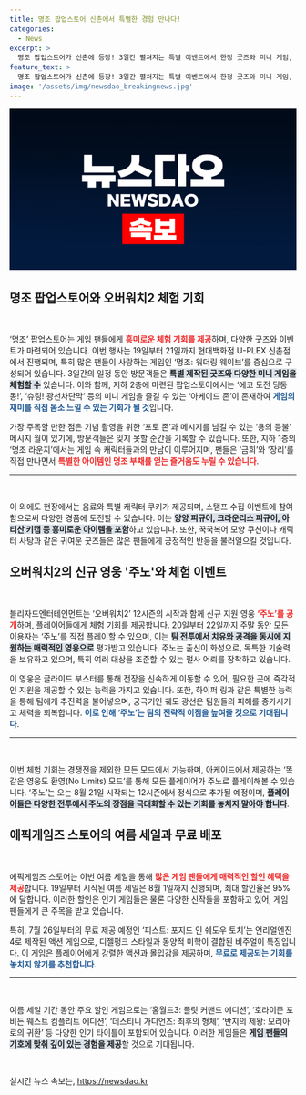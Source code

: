 ```yaml
---
title: 명조 팝업스토어 신촌에서 특별한 경험 만나다!
categories:
  - News
excerpt: >
  명조 팝업스토어가 신촌에 등장! 3일간 펼쳐지는 특별 이벤트에서 한정 굿즈와 미니 게임, 성대한 경품도 준비되어 있다. ‘오버워치2’의 신규 영웅 ‘주노’ 체험 기회와 에픽게임즈의 여름 세일까지, 놓칠 수 없는 여름 놀거리를 만나보세요!
feature_text: >
  명조 팝업스토어가 신촌에 등장! 3일간 펼쳐지는 특별 이벤트에서 한정 굿즈와 미니 게임, 성대한 경품도 준비되어 있다. ‘오버워치2’의 신규 영웅 ‘주노’ 체험 기회와 에픽게임즈의 여름 세일까지, 놓칠 수 없는 여름 놀거리를 만나보세요!
image: '/assets/img/newsdao_breakingnews.jpg'
---
```


<p><img src="/assets/img/newsdao_breakingnews.jpg" alt="implanttips 속보" /></p>

<h2 data-ke-size="size26">명조 팝업스토어와 오버워치2 체험 기회</h2>

<p data-ke-size="size16">&nbsp;</p>

<p>‘명조’ 팝업스토어는 게임 팬들에게 <b><span style="color: #ee2323;">흥미로운 체험 기회를 제공</span></b>하며, 다양한 굿즈와 이벤트가 마련되어 있습니다. 이번 행사는 19일부터 21일까지 현대백화점 U-PLEX 신촌점에서 진행되며, 특히 많은 팬들이 사랑하는 게임인 ‘명조: 워더링 웨이브’를 중심으로 구성되어 있습니다. 3일간의 일정 동안 방문객들은 <b><span style="background-color: #21538527;">특별 제작된 굿즈와 다양한 미니 게임을 체험할 수</span></b> 있습니다. 이와 함께, 지하 2층에 마련된 팝업스토어에서는 ‘에코 도전 딩동동!’, ‘슈팅! 광선차단막’ 등의 미니 게임을 즐길 수 있는 ‘아케이드 존’이 존재하여 <b><span style="color: #1a5490;">게임의 재미를 직접 몸소 느낄 수 있는 기회가 될 것</span></b>입니다.</p>

<p>가장 주목할 만한 점은 기념 촬영을 위한 ‘포토 존’과 메시지를 남길 수 있는 ‘용의 등불’ 메시지 월이 있기에, 방문객들은 잊지 못할 순간을 기록할 수 있습니다. 또한, 지하 1층의 ‘명조 라운지’에서는 게임 속 캐릭터들과의 만남이 이루어지며, 팬들은 ‘금희’와 ‘장리’를 직접 만나면서 <b><span style="color: #ee2323;">특별한 아이템인 명조 부채를 얻는 즐거움도 누릴 수 있습니다</span></b>. </p>

<hr>

<p data-ke-size="size16">&nbsp;</p>

<p>이 외에도 현장에서는 음료와 특별 캐릭터 쿠키가 제공되며, 스탬프 수집 이벤트에 참여함으로써 다양한 경품에 도전할 수 있습니다. 이는 <b><span style="background-color: #21538527;">양양 피규어, 크라운리스 피규어, 아티산 키캡 등 흥미로운 아이템을 포함</span></b>하고 있습니다. 또한, 꾹꾹복어 모양 쿠션이나 캐릭터 사탕과 같은 귀여운 굿즈들은 많은 팬들에게 긍정적인 반응을 불러일으킬 것입니다.</p>

<h2 data-ke-size="size26">오버워치2의 신규 영웅 '주노'와 체험 이벤트</h2>

<p data-ke-size="size16">&nbsp;</p>

<p>블리자드엔터테인먼트는 ‘오버워치2’ 12시즌의 시작과 함께 신규 지원 영웅 <b><span style="color: #ee2323;">‘주노’를 공개</span></b>하며, 플레이어들에게 체험 기회를 제공합니다. 20일부터 22일까지 주말 동안 모든 이용자는 ‘주노’를 직접 플레이할 수 있으며, 이는 <b><span style="background-color: #21538527;">팀 전투에서 치유와 공격을 동시에 지원하는 매력적인 영웅으로</span></b> 평가받고 있습니다. 주노는 출신이 화성으로, 독특한 기술력을 보유하고 있으며, 특히 여러 대상을 조준할 수 있는 펄사 어뢰를 장착하고 있습니다.</p>

<p>이 영웅은 글라이드 부스터를 통해 전장을 신속하게 이동할 수 있어, 필요한 곳에 즉각적인 지원을 제공할 수 있는 능력을 가지고 있습니다. 또한, 하이퍼 링과 같은 특별한 능력을 통해 팀에게 추진력을 불어넣으며, 궁극기인 궤도 광선은 팀원들의 피해를 증가시키고 체력을 회복합니다. <b><span style="color: #1a5490;">이로 인해 ‘주노’는 팀의 전략적 이점을 높여줄 것으로 기대됩니다</span></b>.</p>

<hr>

<p data-ke-size="size16">&nbsp;</p>

<p>이번 체험 기회는 경쟁전을 제외한 모든 모드에서 가능하며, 아케이드에서 제공하는 ‘똑같은 영웅도 환영(No Limits) 모드’를 통해 모든 플레이어가 주노로 플레이해볼 수 있습니다. ‘주노’는 오는 8월 21일 시작되는 12시즌에서 정식으로 추가될 예정이며, <b><span style="background-color: #21538527;">플레이어들은 다양한 전투에서 주노의 장점을 극대화할 수 있는 기회를 놓치지 말아야 합니다</span></b>.</p>

<h2 data-ke-size="size26">에픽게임즈 스토어의 여름 세일과 무료 배포</h2>

<p data-ke-size="size16">&nbsp;</p>

<p>에픽게임즈 스토어는 이번 여름 세일을 통해 <b><span style="color: #ee2323;">많은 게임 팬들에게 매력적인 할인 혜택을 제공</span></b>합니다. 19일부터 시작된 여름 세일은 8월 1일까지 진행되며, 최대 할인율은 95%에 달합니다. 이러한 할인은 인기 게임들은 물론 다양한 신작들을 포함하고 있어, 게임 팬들에게 큰 주목을 받고 있습니다.</p>

<p>특히, 7월 26일부터의 무료 제공 예정인 ‘피스트: 포지드 인 쉐도우 토치’는 언리얼엔진4로 제작된 액션 게임으로, 디젤펑크 스타일과 동양적 미학이 결합된 비주얼이 특징입니다. 이 게임은 플레이어에게 강렬한 액션과 몰입감을 제공하며, <b><span style="color: #1a5490;">무료로 제공되는 기회를 놓치지 않기를 추천합니다</span></b>.</p>

<hr>

<p data-ke-size="size16">&nbsp;</p>

<p>여름 세일 기간 동안 주요 할인 게임으로는 ‘홈월드3: 플릿 커맨드 에디션’, ‘호라이즌 포비든 웨스트 컴플리트 에디션’, ‘데스티니 가디언즈: 최후의 형체’, ‘반지의 제왕: 모리아로의 귀환’ 등 다양한 인기 타이틀이 포함되어 있습니다. 이러한 게임들은 <b><span style="background-color: #21538527;">게임 팬들의 기호에 맞춰 깊이 있는 경험을 제공</span></b>할 것으로 기대됩니다.</p>

<p data-ke-size="size16">&nbsp;</p>
실시간 뉴스 속보는, <a href="https://newsdao.kr" rel="dofollow">https://newsdao.kr</a>


